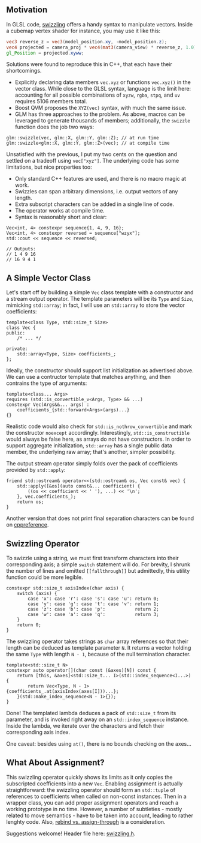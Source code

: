 ## Motivation

In GLSL code, [swizzling](https://www.khronos.org/opengl/wiki/Data_Type_(GLSL)#Swizzling) offers a handy syntax to manipulate vectors.
Inside a cubemap vertex shader for instance, you may use it like this:

```glsl
vec3 reverse_z = vec3(model_position.xy, -model_position.z);
vec4 projected = camera_proj * vec4(mat3(camera_view) * reverse_z, 1.0);
gl_Position = projected.xyww;
```

Solutions were found to reproduce this in C++, that each have their shortcomings.
* Explicitly declaring data members `vec.xyz` or functions `vec.xyz()` in the vector class.
  While close to the GLSL syntax, language is the limit here: accounting for all possible combinations of `xyzw`, `rgba`, `stpq`, and `uv` requires 5106 members total.
* Boost QVM proposes the `XYZ(vec)` syntax, with much the same issue.
* GLM has three approaches to the problem.
  As above, macros can be leveraged to generate thousands of members; additionally, the `swizzle` function does the job two ways:

```cpp20
glm::swizzle(vec, glm::X, glm::Y, glm::Z); // at run time
glm::swizzle<glm::X, glm::Y, glm::Z>(vec); // at compile time
```

Unsatisfied with the previous, I put my two cents on the question and settled on a tradeoff using `vec["xyz"]`.
The underlying code has some limitations, but nice properties too:
* Only standard C++ features are used, and there is no macro magic at work.
* Swizzles can span arbitrary dimensions, i.e. output vectors of any length.
* Extra subscript characters can be added in a single line of code.
* The operator works at compile time.
* Syntax is reasonably short and clear:

```cpp20
Vec<int, 4> constexpr sequence{1, 4, 9, 16};
Vec<int, 4> constexpr reversed = sequence["wzyx"];
std::cout << sequence << reversed;

// Outputs:
// 1 4 9 16
// 16 9 4 1
```

## A Simple Vector Class

Let's start off by building a simple `Vec` class template with a constructor and a stream output operator.
The template parameters will be its `Type` and `Size`, mimicking `std::array`; in fact, I will use an `std::array` to store the vector coefficients:

```cpp20
template<class Type, std::size_t Size>
class Vec {
public:
    /* ... */

private:
    std::array<Type, Size> coefficients_;
};
```

Ideally, the constructor should support list initialization as advertised above.
We can use a contructor template that matches anything, and then contrains the type of arguments:

```cpp20
template<class... Args>
requires (std::is_convertible_v<Args, Type> && ...)
constexpr Vec(Args&&... args) :
    coefficients_{std::forward<Args>(args)...}
{}
```

Realistic code would also check for `std::is_nothrow_convertible` and mark the constructor `noexcept` accordingly.
Interestingly, `std::is_constructible` would always be false here, as arrays do not have constructors.
In order to support aggregate initialization, `std::array` has a single public data member, the underlying raw array; that's another, simpler possibility.

The output stream operator simply folds over the pack of coefficients provided by `std::apply`:

```cpp20
friend std::ostream& operator<<(std::ostream& os, Vec const& vec) {
    std::apply([&os](auto const&... coefficient) {
        ((os << coefficient << ' '), ...) << '\n';
    }, vec.coefficients_);
    return os;
}
```

Another version that does not print final separation characters can be found on [cppreference](https://en.cppreference.com/w/cpp/utility/apply).

## Swizzling Operator

To swizzle using a string, we must first transform characters into their corresponding axis; a simple `switch` statement will do.
For brevity, I shrunk the number of lines and omitted `[[fallthrough]]` but admittedly, this utility function could be more legible.

```cpp20
constexpr std::size_t axisIndex(char axis) {
    switch (axis) {
        case 'x': case 'r': case 's': case 'u': return 0;
        case 'y': case 'g': case 't': case 'v': return 1;
        case 'z': case 'b': case 'p':           return 2;
        case 'w': case 'a': case 'q':           return 3;
    }
    return 0;
}
```

The swizzling operator takes strings as `char` array references so that their length can be deduced as template parameter `N`.
It returns a vector holding the same `Type` with length `N - 1`, because of the null termination character.

```cpp20
template<std::size_t N>
constexpr auto operator[](char const (&axes)[N]) const {
    return [this, &axes]<std::size_t... I>(std::index_sequence<I...>) {
        return Vec<Type, N - 1>{coefficients_.at(axisIndex(axes[I]))...};
    }(std::make_index_sequence<N - 1>{});
}
```

Done!
The templated lambda deduces a pack of `std::size_t` from its parameter, and is invoked right away on an `std::index_sequence` instance.
Inside the lambda, we iterate over the characters and fetch their corresponding axis index.

One caveat: besides using `at()`, there is no bounds checking on the axes...

## What About Assignment?

This swizzling operator quickly shows its limits as it only copies the subscripted coefficients into a new `Vec`.
Enabling assignment is actually straightforward: the swizzling operator should form an `std::tuple` of references to coefficients when called on non-const instances.
Then in a wrapper class, you can add proper assignment operators and reach a working prototype in no time.
However, a number of subtleties - mostly related to move semantics - have to be taken into account, leading to rather lenghty code.
Also, [rebind vs. assign-through](https://thephd.github.io/to-bind-and-loose-a-reference-optional) is a consideration.

Suggestions welcome!
Header file here: [swizzling.h](./swizzling.h).
